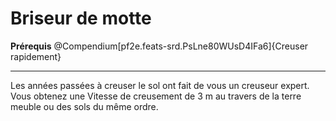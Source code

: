 # Briseur de motte

<p><span id="ctl00_MainContent_DetailedOutput"><strong>Prérequis</strong> @Compendium[pf2e.feats-srd.PsLne80WUsD4IFa6]{Creuser rapidement}<br></span></p>
<hr>
<p>Les années passées à creuser le sol ont fait de vous un creuseur expert. Vous obtenez une Vitesse de creusement de 3 m au travers de la terre meuble ou des sols du même ordre.&nbsp;</p>